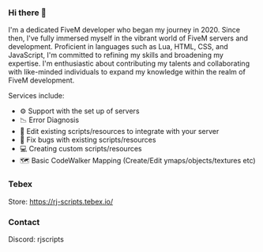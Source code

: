 ### Hi there 👋

I'm a dedicated FiveM developer who began my journey in 2020. Since then, I've fully immersed myself in the vibrant world of FiveM servers and development. Proficient in languages such as Lua, HTML, CSS, and JavaScript, I'm committed to refining my skills and broadening my expertise. I'm enthusiastic about contributing my talents and collaborating with like-minded individuals to expand my knowledge within the realm of FiveM development.

Services include:

- ⚙️ Support with the set up of servers
- 📉 Error Diagnosis
- 📝 Edit existing scripts/resources to integrate with your server
- 🔧 Fix bugs with existing scripts/resources 
- 💻 Creating custom scripts/resources
- 🗺️ Basic CodeWalker Mapping (Create/Edit ymaps/objects/textures etc)

### Tebex

Store: https://rj-scripts.tebex.io/

### Contact

Discord: rjscripts
